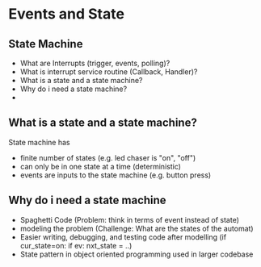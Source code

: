 # Events and State

## State Machine
* What are Interrupts (trigger, events, polling)?
* What is interrupt service routine (Callback, Handler)? 
* What is a state and a state machine?
* Why do i need a state machine?
* 

## What is a state and a state machine?

State machine has
* finite number of states (e.g. led chaser is "on", "off")
* can only be in one state at a time (deterministic)
* events are inputs to the state machine (e.g. button press)

## Why do i need a state machine
* Spaghetti Code (Problem: think in terms of event instead of state)
* modeling the problem (Challenge: What are the states of the automat)
* Easier writing, debugging, and testing code after modelling (if cur_state=on: if ev: nxt_state = ..)
* State pattern in object oriented programming used in larger codebase

